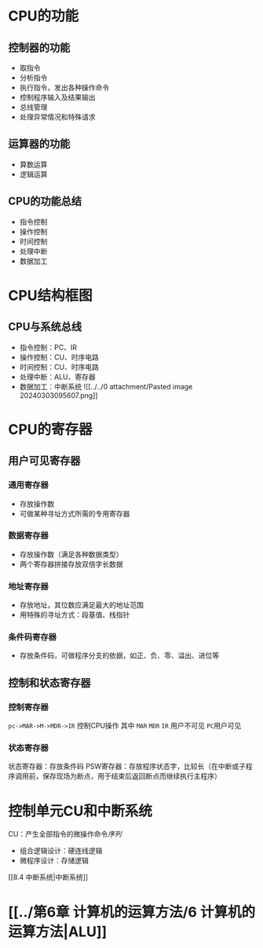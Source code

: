 # CPU的功能
## 控制器的功能
- 取指令
- 分析指令
- 执行指令，发出各种操作命令
- 控制程序输入及结果输出
- 总线管理
- 处理异常情况和特殊请求

## 运算器的功能
- 算数运算
- 逻辑运算

## CPU的功能总结
- 指令控制
- 操作控制
- 时间控制
- 处理中断
- 数据加工

# CPU结构框图

## CPU与系统总线
- 指令控制：PC、IR
- 操作控制：CU、时序电路
- 时间控制：CU、时序电路
- 处理中断：ALU、寄存器
- 数据加工：中断系统
![[../../0 attachment/Pasted image 20240303095607.png]]

# CPU的寄存器
## 用户可见寄存器
### 通用寄存器
- 存放操作数
- 可做某种寻址方式所需的专用寄存器
### 数据寄存器
- 存放操作数（满足各种数据类型）
- 两个寄存器拼接存放双倍字长数据
### 地址寄存器
- 存放地址，其位数应满足最大的地址范围
- 用特殊的寻址方式：段基值、栈指针
### 条件码寄存器
- 存放条件码，可做程序分支的依据，如正、负、零、溢出、进位等

## 控制和状态寄存器
### 控制寄存器
`pc->MAR->M->MDR->IR`
控制CPU操作
其中 `MAR` `MDR` `IR` 用户不可见
`PC`用户可见
###  状态寄存器
状态寄存器：存放条件码
PSW寄存器：存放程序状态字，比较长（在中断或子程序调用前，保存现场为断点，用于结束后返回断点而继续执行主程序）

# 控制单元CU和中断系统
CU：产生全部指令的微操作命令*序列*
- 组合逻辑设计：硬连线逻辑
- 微程序设计：存储逻辑

[[8.4 中断系统|中断系统]]

# [[../第6章 计算机的运算方法/6 计算机的运算方法|ALU]]